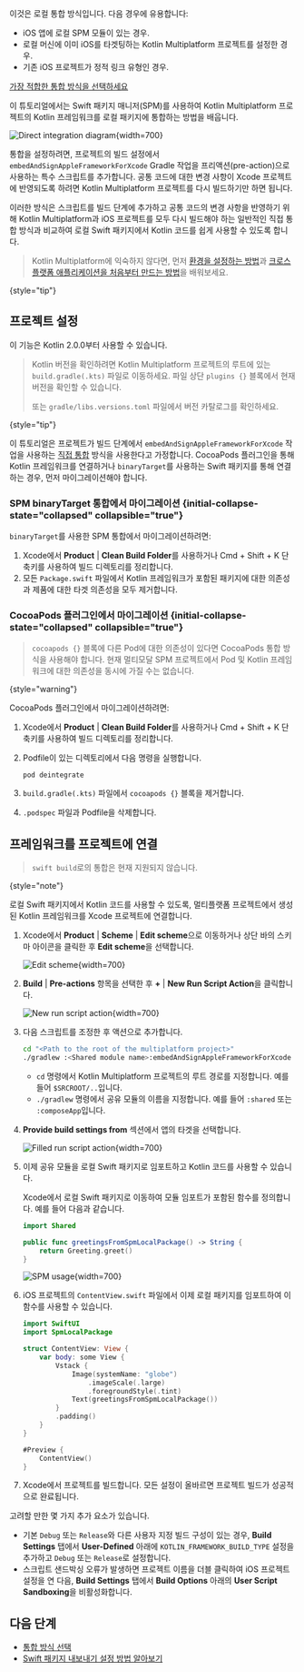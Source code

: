[//]: # (title: 로컬 Swift 패키지에서 Kotlin 사용)

<tldr>
   이것은 로컬 통합 방식입니다. 다음 경우에 유용합니다:<br/>

   * iOS 앱에 로컬 SPM 모듈이 있는 경우.
   * 로컬 머신에 이미 iOS를 타겟팅하는 Kotlin Multiplatform 프로젝트를 설정한 경우.
   * 기존 iOS 프로젝트가 정적 링크 유형인 경우.<br/>

   [가장 적합한 통합 방식을 선택하세요](multiplatform-ios-integration-overview.md)
</tldr>

이 튜토리얼에서는 Swift 패키지 매니저(SPM)를 사용하여 Kotlin Multiplatform 프로젝트의 Kotlin 프레임워크를 로컬
패키지에 통합하는 방법을 배웁니다.

![Direct integration diagram](direct-integration-scheme.svg){width=700}

통합을 설정하려면, 프로젝트의 빌드 설정에서 `embedAndSignAppleFrameworkForXcode` Gradle 작업을 프리액션(pre-action)으로 사용하는 특수 스크립트를 추가합니다. 공통 코드에 대한 변경 사항이 Xcode 프로젝트에 반영되도록 하려면
Kotlin Multiplatform 프로젝트를 다시 빌드하기만 하면 됩니다.

이러한 방식은 스크립트를 빌드 단계에 추가하고 공통 코드의 변경 사항을 반영하기 위해 Kotlin Multiplatform과 iOS 프로젝트를 모두 다시 빌드해야 하는 일반적인 직접 통합 방식과 비교하여 로컬 Swift 패키지에서 Kotlin 코드를 쉽게 사용할 수 있도록 합니다.

> Kotlin Multiplatform에 익숙하지 않다면, 먼저 [환경을 설정하는 방법](quickstart.md)과 [크로스 플랫폼 애플리케이션을 처음부터 만드는 방법](compose-multiplatform-create-first-app.md)을 배워보세요.
>
{style="tip"}

## 프로젝트 설정

이 기능은 Kotlin 2.0.0부터 사용할 수 있습니다.

> Kotlin 버전을 확인하려면 Kotlin Multiplatform 프로젝트의 루트에 있는 `build.gradle(.kts)` 파일로 이동하세요.
> 파일 상단 `plugins {}` 블록에서 현재 버전을 확인할 수 있습니다.
> 
> 또는 `gradle/libs.versions.toml` 파일에서 버전 카탈로그를 확인하세요.
> 
{style="tip"}

이 튜토리얼은 프로젝트가 빌드 단계에서 `embedAndSignAppleFrameworkForXcode` 작업을 사용하는 [직접 통합](multiplatform-direct-integration.md)
방식을 사용한다고 가정합니다. CocoaPods 플러그인을 통해 Kotlin 프레임워크를 연결하거나 `binaryTarget`를 사용하는 Swift 패키지를 통해 연결하는 경우, 먼저 마이그레이션해야 합니다.

### SPM binaryTarget 통합에서 마이그레이션 {initial-collapse-state="collapsed" collapsible="true"}

`binaryTarget`를 사용한 SPM 통합에서 마이그레이션하려면:

1. Xcode에서 **Product** | **Clean Build Folder**를 사용하거나 <shortcut>Cmd + Shift + K</shortcut> 단축키를 사용하여 빌드 디렉토리를 정리합니다.
2. 모든 `Package.swift` 파일에서 Kotlin 프레임워크가 포함된 패키지에 대한 의존성과 제품에 대한 타겟 의존성을 모두 제거합니다.

### CocoaPods 플러그인에서 마이그레이션 {initial-collapse-state="collapsed" collapsible="true"}

> `cocoapods {}` 블록에 다른 Pod에 대한 의존성이 있다면 CocoaPods 통합 방식을 사용해야 합니다. 
> 현재 멀티모달 SPM 프로젝트에서 Pod 및 Kotlin 프레임워크에 대한 의존성을 동시에 가질 수는 없습니다. 
>
{style="warning"}

CocoaPods 플러그인에서 마이그레이션하려면:

1. Xcode에서 **Product** | **Clean Build Folder**를 사용하거나 <shortcut>Cmd + Shift + K</shortcut> 단축키를 사용하여 빌드 디렉토리를 정리합니다.
2. Podfile이 있는 디렉토리에서 다음 명령을 실행합니다.

    ```none
   pod deintegrate
   ```

3. `build.gradle(.kts)` 파일에서 `cocoapods {}` 블록을 제거합니다.
4. `.podspec` 파일과 Podfile을 삭제합니다.

## 프레임워크를 프로젝트에 연결

> `swift build`로의 통합은 현재 지원되지 않습니다.
>
{style="note"}

로컬 Swift 패키지에서 Kotlin 코드를 사용할 수 있도록, 멀티플랫폼 프로젝트에서 생성된 Kotlin 프레임워크를 Xcode 프로젝트에 연결합니다.

1. Xcode에서 **Product** | **Scheme** | **Edit scheme**으로 이동하거나 상단 바의 스키마 아이콘을 클릭한 후 **Edit scheme**을 선택합니다.

   ![Edit scheme](xcode-edit-schemes.png){width=700}

2. **Build** | **Pre-actions** 항목을 선택한 후 **+** | **New Run Script Action**을 클릭합니다.

   ![New run script action](xcode-new-run-script-action.png){width=700}

3. 다음 스크립트를 조정한 후 액션으로 추가합니다.

   ```bash
   cd "<Path to the root of the multiplatform project>"
   ./gradlew :<Shared module name>:embedAndSignAppleFrameworkForXcode 
   ```

   * `cd` 명령에서 Kotlin Multiplatform 프로젝트의 루트 경로를 지정합니다. 예를 들어 `$SRCROOT/..`입니다.
   * `./gradlew` 명령에서 공유 모듈의 이름을 지정합니다. 예를 들어 `:shared` 또는 `:composeApp`입니다.
  
4. **Provide build settings from** 섹션에서 앱의 타겟을 선택합니다.

   ![Filled run script action](xcode-filled-run-script-action.png){width=700}

5. 이제 공유 모듈을 로컬 Swift 패키지로 임포트하고 Kotlin 코드를 사용할 수 있습니다.

   Xcode에서 로컬 Swift 패키지로 이동하여 모듈 임포트가 포함된 함수를 정의합니다. 예를 들어 다음과 같습니다.

   ```Swift
   import Shared
   
   public func greetingsFromSpmLocalPackage() -> String {
       return Greeting.greet()
   }
   ```

   ![SPM usage](xcode-spm-usage.png){width=700}

6. iOS 프로젝트의 `ContentView.swift` 파일에서 이제 로컬 패키지를 임포트하여 이 함수를 사용할 수 있습니다.

   ```Swift
   import SwiftUI
   import SpmLocalPackage
   
   struct ContentView: View {
       var body: some View {
           Vstack {
               Image(systemName: "globe")
                   .imageScale(.large)
                   .foregroundStyle(.tint)
               Text(greetingsFromSpmLocalPackage())
           }
           .padding()
       }
   }
   
   #Preview {
       ContentView()
   }
   ```
   
7. Xcode에서 프로젝트를 빌드합니다. 모든 설정이 올바르면 프로젝트 빌드가 성공적으로 완료됩니다.
   
고려할 만한 몇 가지 추가 요소가 있습니다. 

* 기본 `Debug` 또는 `Release`와 다른 사용자 지정 빌드 구성이 있는 경우, **Build Settings** 탭에서 **User-Defined** 아래에 `KOTLIN_FRAMEWORK_BUILD_TYPE` 설정을 추가하고 `Debug` 또는 `Release`로 설정합니다.
* 스크립트 샌드박싱 오류가 발생하면 프로젝트 이름을 더블 클릭하여 iOS 프로젝트 설정을 연 다음, **Build Settings** 탭에서 **Build Options** 아래의 **User Script Sandboxing**을 비활성화합니다.

## 다음 단계

* [통합 방식 선택](multiplatform-ios-integration-overview.md)
* [Swift 패키지 내보내기 설정 방법 알아보기](multiplatform-spm-export.md)